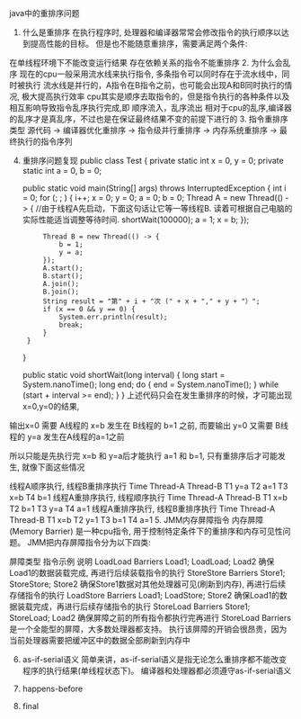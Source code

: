 java中的重排序问题
1. 什么是重排序
在执行程序时, 处理器和编译器常常会修改指令的执行顺序以达到提高性能的目标。 但是也不能随意重排序，需要满足两个条件:

在单线程环境下不能改变运行结果
存在依赖关系的指令不能重排序
2. 为什么会乱序
现在的cpu一般采用流水线来执行指令, 多条指令可以同时存在于流水线中，同时被执行
流水线是并行的，A指令在B指令之前，也可能会出现A和B同时执行的情况, 极大提高执行效率
cpu其实是顺序去取指令的，但是指令执行的各种条件以及相互影响导致指令乱序执行完成,即 顺序流入，乱序流出
相对于cpu的乱序,编译器的乱序才是真乱序，不过也是在保证最终结果不变的前提下进行的
3. 指令重排序类型
源代码 -> 编译器优化重排序 -> 指令级并行重排序 -> 内存系统重排序 -> 最终执行的指令序列

4. 重排序问题复现
public class Test {
    private static int x = 0, y = 0;
    private static int a = 0, b = 0;

    public static void main(String[] args) throws InterruptedException {
        int i = 0;
        for (; ; ) {
            i++;
            x = 0;
            y = 0;
            a = 0;
            b = 0;
            Thread A = new Thread(() -> {
                //由于线程A先启动，下面这句话让它等一等线程B. 读着可根据自己电脑的实际性能适当调整等待时间.
                shortWait(100000);
                a = 1;
                x = b;
            });

            Thread B = new Thread(() -> {
                b = 1;
                y = a;
            });
            A.start();
            B.start();
            A.join();
            B.join();
            String result = "第" + i + "次 (" + x + "," + y + "）";
            if (x == 0 && y == 0) {
                System.err.println(result);
                break;
            }
        }
    }


    public static void shortWait(long interval) {
        long start = System.nanoTime();
        long end;
        do {
            end = System.nanoTime();
        } while (start + interval >= end);
    }
}
上述代码只会在发生重排序的时候，才可能出现 x=0,y=0的结果,

输出x=0 需要 A线程的 x=b 发生在 B线程的 b=1 之前, 而要输出 y=0 又需要 B线程的 y=a 发生在A线程的a=1之前

所以只能是先执行完 x=b 和 y=a后才能执行 a=1 和 b=1, 只有重排序后才可能发生, 就像下面这些情况

线程A顺序执行, 线程B重排序执行
Time	Thread-A	Thread-B
T1		y=a
T2	a=1	
T3	x=b	
T4		b=1
线程A重排序执行, 线程顺序执行
Time	Thread-A	Thread-B
T1	x=b	
T2		b=1
T3		y=a
T4	a=1	
线程A重排序执行, 线程B重排序执行
Time	Thread-A	Thread-B
T1	x=b	
T2		y=1
T3		b=1
T4	a=1	
5. JMM内存屏障指令
内存屏障(Memory Barrier) 是一种cpu指令, 用于控制特定条件下的重排序和内存可见性问题。 JMM把内存屏障指令分为以下四类:

屏障类型	指令示例	说明
LoadLoad Barriers	Load1; LoadLoad; Load2	确保Load1的数据装载完成, 再进行后续装载指令的执行
StoreStore Barriers	Store1; StoreStore; Store2	确保Store1数据对其他处理器可见(刷新到内存), 再进行后续存储指令的执行
LoadStore Barriers	Load1; LoadStore; Store2	确保Load1的数据装载完成，再进行后续存储指令的执行
StoreLoad Barriers	Store1; StoreLoad; Load2	确保屏障之前的所有指令都执行完再进行
StoreLoad Barriers是一个全能型的屏障，大多数处理器都支持。 执行该屏障的开销会很昂贵，因为当前处理器需要把缓冲区中的数据全部刷新到内存中

6. as-if-serial语义
简单来讲，as-if-serial语义是指无论怎么重排序都不能改变程序的执行结果(单线程状态下)。 编译器和处理器都必须遵守as-if-serial语义

7. happens-before
8. final